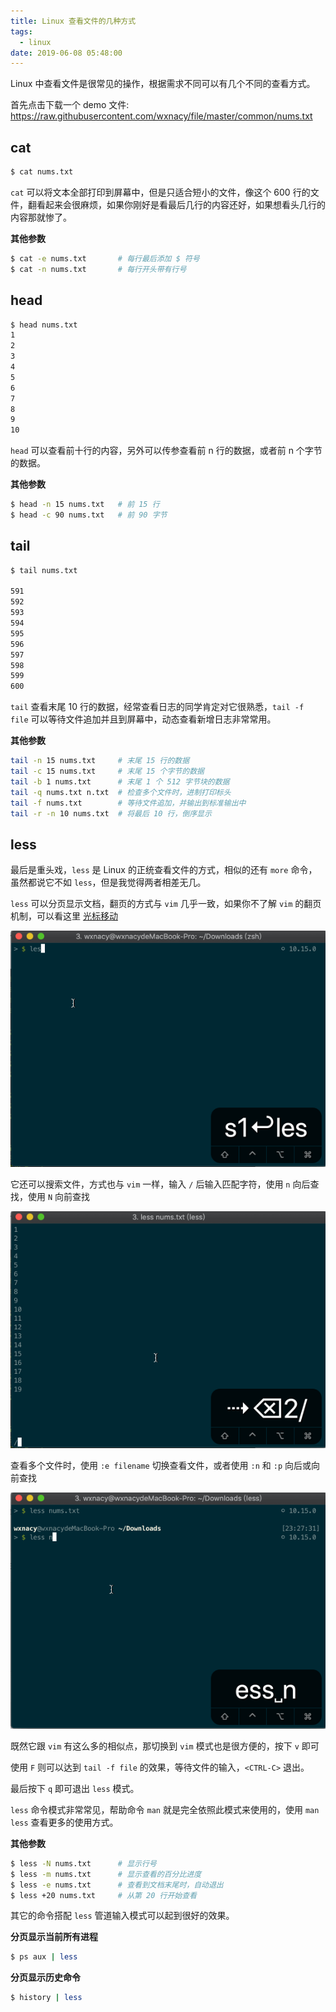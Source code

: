 ```yaml
---
title: Linux 查看文件的几种方式
tags:
  - linux
date: 2019-06-08 05:48:00
---
```



Linux 中查看文件是很常见的操作，根据需求不同可以有几个不同的查看方式。

<!-- more -->
<!-- toc -->

首先点击下载一个 demo 文件: https://raw.githubusercontent.com/wxnacy/file/master/common/nums.txt

## cat

```bash
$ cat nums.txt
```

`cat` 可以将文本全部打印到屏幕中，但是只适合短小的文件，像这个 600 行的文件，翻看起来会很麻烦，如果你刚好是看最后几行的内容还好，如果想看头几行的内容那就惨了。

**其他参数**

```bash
$ cat -e nums.txt       # 每行最后添加 $ 符号
$ cat -n nums.txt       # 每行开头带有行号
```


## head

```bash
$ head nums.txt
1
2
3
4
5
6
7
8
9
10
```

`head` 可以查看前十行的内容，另外可以传参查看前 n 行的数据，或者前 n 个字节的数据。

**其他参数**

```bash
$ head -n 15 nums.txt   # 前 15 行
$ head -c 90 nums.txt   # 前 90 字节
```

## tail

```bash
$ tail nums.txt

591
592
593
594
595
596
597
598
599
600
```

`tail` 查看末尾 10 行的数据，经常查看日志的同学肯定对它很熟悉，`tail -f file` 可以等待文件追加并且到屏幕中，动态查看新增日志非常常用。

**其他参数**

```bash
tail -n 15 nums.txt     # 末尾 15 行的数据
tail -c 15 nums.txt     # 末尾 15 个字节的数据
tail -b 1 nums.txt      # 末尾 1 个 512 字节块的数据
tail -q nums.txt n.txt  # 检查多个文件时，进制打印标头
tail -f nums.txt        # 等待文件追加，并输出到标准输出中
tail -r -n 10 nums.txt  # 将最后 10 行，倒序显示
```

## less

最后是重头戏，`less` 是 Linux 的正统查看文件的方式，相似的还有 `more` 命令，虽然都说它不如 `less`，但是我觉得两者相差无几。

`less` 可以分页显示文档，翻页的方式与 `vim` 几乎一致，如果你不了解 `vim` 的翻页机制，可以看这里 [光标移动](https://vim.wxnacy.com/#docs/all-key#%E5%85%89%E6%A0%87%E7%A7%BB%E5%8A%A8)

![1](https://raw.githubusercontent.com/wxnacy/image/master/blog/less1.gif)

它还可以搜索文件，方式也与 `vim` 一样，输入 `/` 后输入匹配字符，使用 `n` 向后查找，使用 `N` 向前查找

![2](https://raw.githubusercontent.com/wxnacy/image/master/blog/less2.gif)

查看多个文件时，使用 `:e filename` 切换查看文件，或者使用 `:n` 和 `:p` 向后或向前查找

![3](https://raw.githubusercontent.com/wxnacy/image/master/blog/less3.gif)

既然它跟 `vim` 有这么多的相似点，那切换到 `vim` 模式也是很方便的，按下 `v` 即可

使用 `F` 则可以达到 `tail -f file` 的效果，等待文件的输入，`<CTRL-C>` 退出。

最后按下 `q` 即可退出 `less` 模式。

`less` 命令模式非常常见，帮助命令 `man` 就是完全依照此模式来使用的，使用 `man less` 查看更多的使用方式。

**其他参数**

```bash
$ less -N nums.txt      # 显示行号
$ less -m nums.txt      # 显示查看的百分比进度
$ less -e nums.txt      # 查看到文档末尾时，自动退出
$ less +20 nums.txt     # 从第 20 行开始查看
```

其它的命令搭配 `less` 管道输入模式可以起到很好的效果。

**分页显示当前所有进程**

```bash
$ ps aux | less
```

**分页显示历史命令**

```bash
$ history | less
```

